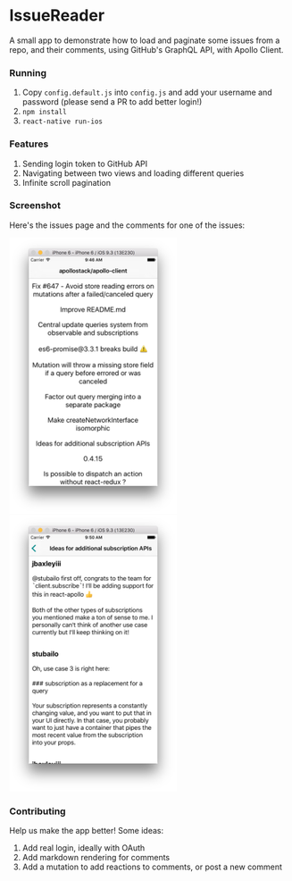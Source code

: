 # IssueReader

A small app to demonstrate how to load and paginate some issues from a repo, and their comments, using GitHub's GraphQL API, with Apollo Client.

### Running

1. Copy `config.default.js` into `config.js` and add your username and password (please send a PR to add better login!)
2. `npm install`
3. `react-native run-ios`

### Features

1. Sending login token to GitHub API
2. Navigating between two views and loading different queries
3. Infinite scroll pagination

### Screenshot

Here's the issues page and the comments for one of the issues:

<img src="screenshot.png" width="300" />
<img src="screenshot2.png" width="300" />

### Contributing

Help us make the app better! Some ideas:

1. Add real login, ideally with OAuth
2. Add markdown rendering for comments
3. Add a mutation to add reactions to comments, or post a new comment
